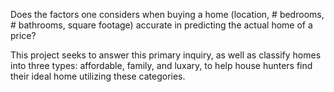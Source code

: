 Does the factors one considers when buying a home (location, # bedrooms, # bathrooms, square footage) accurate in predicting the actual home of a price? 

This project seeks to answer this primary inquiry, as well as classify homes into three types: affordable, family, and luxary, to help house hunters find their ideal home utilizing these categories. 

